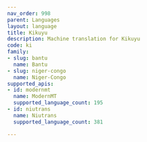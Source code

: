 ```yaml
---
nav_order: 998
parent: Languages
layout: language
title: Kikuyu
description: Machine translation for Kikuyu
code: ki
family:
- slug: bantu
  name: Bantu
- slug: niger-congo
  name: Niger-Congo
supported_apis:
- id: modernmt
  name: ModernMT
  supported_language_count: 195
- id: niutrans
  name: Niutrans
  supported_language_count: 381

---
```


